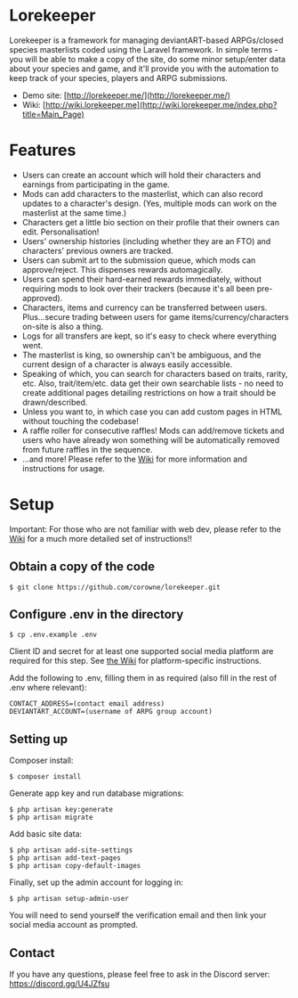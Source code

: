 # Lorekeeper

Lorekeeper is a framework for managing deviantART-based ARPGs/closed species masterlists coded using the Laravel framework. In simple terms - you will be able to make a copy of the site, do some minor setup/enter data about your species and game, and it'll provide you with the automation to keep track of your species, players and ARPG submissions.

-   Demo site: [http://lorekeeper.me/](http://lorekeeper.me/)
-   Wiki: [http://wiki.lorekeeper.me](http://wiki.lorekeeper.me/index.php?title=Main_Page)

# Features

-   Users can create an account which will hold their characters and earnings from participating in the game.
-   Mods can add characters to the masterlist, which can also record updates to a character's design. (Yes, multiple mods can work on the masterlist at the same time.)
-   Characters get a little bio section on their profile that their owners can edit. Personalisation!
-   Users' ownership histories (including whether they are an FTO) and characters' previous owners are tracked.
-   Users can submit art to the submission queue, which mods can approve/reject. This dispenses rewards automagically.
-   Users can spend their hard-earned rewards immediately, without requiring mods to look over their trackers (because it's all been pre-approved).
-   Characters, items and currency can be transferred between users. Plus...secure trading between users for game items/currency/characters on-site is also a thing.
-   Logs for all transfers are kept, so it's easy to check where everything went.
-   The masterlist is king, so ownership can't be ambiguous, and the current design of a character is always easily accessible.
-   Speaking of which, you can search for characters based on traits, rarity, etc. Also, trait/item/etc. data get their own searchable lists - no need to create additional pages detailing restrictions on how a trait should be drawn/described.
-   Unless you want to, in which case you can add custom pages in HTML without touching the codebase!
-   A raffle roller for consecutive raffles! Mods can add/remove tickets and users who have already won something will be automatically removed from future raffles in the sequence.
-   ...and more! Please refer to the [Wiki](http://wiki.lorekeeper.me/index.php?title=Category:Documentation) for more information and instructions for usage.

# Setup

Important: For those who are not familiar with web dev, please refer to the [Wiki](http://wiki.lorekeeper.me/index.php?title=Tutorial:_Setting_Up) for a much more detailed set of instructions!!

## Obtain a copy of the code

```
$ git clone https://github.com/corowne/lorekeeper.git
```

## Configure .env in the directory

```
$ cp .env.example .env
```

Client ID and secret for at least one supported social media platform are required for this step. See [the Wiki](http://wiki.lorekeeper.me/index.php?title=Category:Social_Media_Authentication) for platform-specific instructions.

Add the following to .env, filling them in as required (also fill in the rest of .env where relevant):

```
CONTACT_ADDRESS=(contact email address)
DEVIANTART_ACCOUNT=(username of ARPG group account)
```

## Setting up

Composer install:

```
$ composer install
```

Generate app key and run database migrations:

```
$ php artisan key:generate
$ php artisan migrate
```

Add basic site data:

```
$ php artisan add-site-settings
$ php artisan add-text-pages
$ php artisan copy-default-images
```

Finally, set up the admin account for logging in:

```
$ php artisan setup-admin-user
```

You will need to send yourself the verification email and then link your social media account as prompted.

## Contact

If you have any questions, please feel free to ask in the Discord server: https://discord.gg/U4JZfsu
